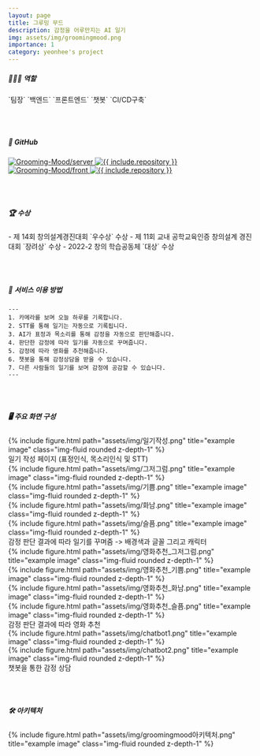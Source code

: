 ```yaml
---
layout: page
title: 그루밍 무드
description: 감정을 어루만지는 AI 일기
img: assets/img/groomingmood.png
importance: 1
category: yeonhee's project
---
```



<h5>👩🏻‍💻 역할 </h5> `팀장` `백엔드` `프론트엔드` `챗봇` `CI/CD구축`

<br/><br/>
<h5>📌 GitHub</h5>
<div class="row">
<div class="repo p-2 text-center">
  <a href="https://github.com/Grooming-Mood/server">
    <img class="repo-img-light w-100" alt="Grooming-Mood/server" src="https://github-readme-stats.vercel.app/api/pin/?username=Grooming-Mood&repo=server&theme={{ site.repo_theme_light }}&show_owner=true">
    <img class="repo-img-dark w-100" alt="{{ include.repository }}" src="https://github-readme-stats.vercel.app/api/pin/?username=Grooming-Mood&repo=server&theme={{ site.repo_theme_dark }}&show_owner=true">
  </a>
  </div>
  <div class="repo p-2 text-center">
  <a href="https://github.com/Grooming-Mood/front">
    <img class="repo-img-light w-100" alt="Grooming-Mood/front" src="https://github-readme-stats.vercel.app/api/pin/?username=Grooming-Mood&repo=front&theme={{ site.repo_theme_dark }}&show_owner=true">
    <img class="repo-img-dark w-100" alt="{{ include.repository }}" src="https://github-readme-stats.vercel.app/api/pin/?username=Grooming-Mood&repo=front&theme={{ site.repo_theme_dark }}&show_owner=true">
  </a>
  </div>
</div>

<br/><br/>
<h5>🏆 수상</h5>
- 제 14회 창의설계경진대회 `우수상` 수상
- 제 11회 교내 공학교육인증 창의설계 경진대회 `장려상` 수상
- 2022-2 창의 학습공동체 `대상` 수상

<br/><br/>
<h5>📌 서비스 이용 방법</h5>

    ---
    1. 카메라를 보며 오늘 하루를 기록합니다.
    2. STT를 통해 일기는 자동으로 기록됩니다.
    3. AI가 표정과 목소리를 통해 감정을 자동으로 판단해줍니다.
    4. 판단한 감정에 따라 일기를 자동으로 꾸며줍니다.
    5. 감정에 따라 영화를 추천해줍니다.
    6. 챗봇을 통해 감정상담을 받을 수 있습니다.
    7. 다른 사람들의 일기를 보며 감정에 공감할 수 있습니다.
    ---

<br/><br/>

<h5>🖥️ 주요 화면 구성</h5>

<div class="row">
    <div class="col-sm mt-3 mt-md-0">
        {% include figure.html path="assets/img/일기작성.png" title="example image" class="img-fluid rounded z-depth-1" %}
    </div>
</div>
<div class="caption">
    일기 작성 페이지 (표정인식, 목소리인식 및 STT)
</div>

<div class="row">
    <div class="col-sm mt-4 mt-md-0">
        {% include figure.html path="assets/img/그저그럼.png" title="example image" class="img-fluid rounded z-depth-1" %}
    </div>
    <div class="col-sm mt-4 mt-md-0">
        {% include figure.html path="assets/img/기쁨.png" title="example image" class="img-fluid rounded z-depth-1" %}
    </div>
    <div class="col-sm mt-4 mt-md-0">
        {% include figure.html path="assets/img/화남.png" title="example image" class="img-fluid rounded z-depth-1" %}
    </div>
    <div class="col-sm mt-4 mt-md-0">
        {% include figure.html path="assets/img/슬픔.png" title="example image" class="img-fluid rounded z-depth-1" %}
    </div>
</div>
<div class="caption">
    감정 판단 결과에 따라 일기를 꾸며줌 -> 배경색과 글꼴 그리고 캐릭터
</div>

<div class="row">
    <div class="col-sm mt-4 mt-md-0">
        {% include figure.html path="assets/img/영화추천_그저그럼.png" title="example image" class="img-fluid rounded z-depth-1" %}
    </div>
    <div class="col-sm mt-4 mt-md-0">
        {% include figure.html path="assets/img/영화추천_기쁨.png" title="example image" class="img-fluid rounded z-depth-1" %}
    </div>
    <div class="col-sm mt-4 mt-md-0">
        {% include figure.html path="assets/img/영화추천_화남.png" title="example image" class="img-fluid rounded z-depth-1" %}
    </div>
    <div class="col-sm mt-4 mt-md-0">
        {% include figure.html path="assets/img/영화추천_슬픔.png" title="example image" class="img-fluid rounded z-depth-1" %}
    </div>
</div>
<div class="caption">
    감정 판단 결과에 따라 영화 추천
</div>



<div class="row justify-content-sm-center">
    <div class="col-sm-8 mt-2 mt-md-0">
        {% include figure.html path="assets/img/chatbot1.png" title="example image" class="img-fluid rounded z-depth-1" %}
    </div>
    <div class="col-sm-4 mt-2 mt-md-0">
        {% include figure.html path="assets/img/chatbot2.png" title="example image" class="img-fluid rounded z-depth-1" %}
    </div>
</div>
<div class="caption">
    챗봇을 통한 감정 상담
</div>

<br/><br/>
<h5>🛠️ 아키텍처</h5>
<div class="row">
    <div class="col-sm mt-4 mt-md-0">
        {% include figure.html path="assets/img/groomingmood아키텍처.png" title="example image" class="img-fluid rounded z-depth-1" %}
    </div>
</div>
